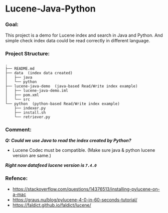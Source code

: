 # Lucene-Java-Python
### Goal:
This project is a demo for Lucene index and search in Java and Python.
 And simple check index data could be read correctly in different language.
  
### Project Structure:
```
.
├── README.md
├── data  (index data created)
│   ├── java
│   └── python
├── lucene-java-demo  (java-based Read/Write index example)
│   ├── lucene-java-demo.iml
│   ├── pom.xml
│   └── src
└── python  (python-based Read/Write index example)
    ├── indexer.py
    ├── install.sh
    └── retriever.py
```
### Comment:
***Q: Could we use Java to read the index created by Python?***
- Lucene Codec must be compatible.
(Make sure java & python lucene version are same.)

***Right now datafeed lucene version is `7.4.0`***

### Refence:
- https://stackoverflow.com/questions/14376513/installing-pylucene-on-a-mac
- https://graus.nu/blog/pylucene-4-0-in-60-seconds-tutorial/
- https://faldict.github.io/faldict/lucene/
